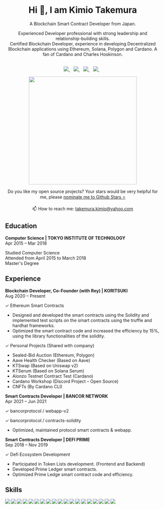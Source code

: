 

<h1 align='center'>
  Hi 👋, I am Kimio Takemura
</h1>

<p align='center'>
  A Blockchain Smart Contract Developer from Japan.
</p>
<p align='center'>
Experienced Developer professional with strong leadership and relationship-building skills. 
<br>
Certified Blockchain Developer, experience in developing Decentralized Blockchain applications using Ethereum, Solana, Polygon and Cardano. A fan of Cardano and Charles Hoskinson.
<br><br>
</p>

<p align='center'>
  
  <a href="https://www.linkedin.com/in/takemurakimio/">
    <img src="https://img.shields.io/badge/linkedin-%230077B5.svg?&style=for-the-badge&logo=linkedin&logoColor=white" />
  </a>&nbsp;&nbsp;
  <a href="https://twitter.com/takemurakimio">
    <img src="https://img.shields.io/badge/Twitter-1DA1F2?style=for-the-badge&logo=twitter&logoColor=white" />        
  </a>&nbsp;&nbsp;
  <a href="https://facebook.com/takemurakimio">
    <img src="https://img.shields.io/badge/Facebook-1877F2?style=for-the-badge&logo=facebook&logoColor=white" />        
  </a>&nbsp;&nbsp;
  <a href="https://t.me/kimiotakemura">
    <img src="https://img.shields.io/badge/Telegram-2CA5E0?style=for-the-badge&logo=telegram&logoColor=white" />        
  </a>&nbsp;&nbsp;
  
</p>

<p align='center'>
  <a href="#"><img src="https://github-readme-stats.vercel.app/api?username=takemurakimio&show_icons=true&count_private=true&theme=dark" width="350"></a>
</p>

<p align='center'>
  Do you like my open source projects? Your stars would be very helpful for me, please <a href='https://stars.github.com/nominate/'>nominate me to Github Stars ⭐</a>
</p>

<p align='center'>
  📫 How to reach me: <a href='mailto:takemura.kimio@yahoo.com'>takemura.kimio@yahoo.com</a>
</p>

## Education

**Computer Science | TOKYO INSTITUTE OF TECHNOLOGY**\
Apr 2015 – Mar 2018

Studied Computer Science\
Attended from April 2015 to March 2018\
Master's Degree

## Experience

**Blockchain Developer, Co-Founder (with Rey) | KORITSUKI**\
Aug 2020 – Present

✓ Ethereum Smart Contracts
- Designed and developed the smart contracts using the Solidity and implemented test scripts on the smart contracts using the truffle and hardhat frameworks.
- Optimized the smart contract code and increased the efficiency by 15%, using the library functionalities of the solidity.

✓ Personal Projects (Shared with company)
- Sealed-Bid Auction (Ethereum, Polygon)
- Aave Health Checker (Based on Aave)
- KTSwap (Based on Uniswap v2)
- KTSerum (Based on Solana Serum)
- Alonzo Testnet Contract Test (Cardano)
- Cardano Workshop (Discord Project – Open Source)
- CNFTs (By Cardano CLI)

**Smart Contracts Developer | BANCOR NETWORK**\
Apr 2021 – Jun 2021

✓ bancorprotocol / webapp-v2

✓ bancorprotocol / contracts-solidity
- Optimized, maintained protocol smart contracts & webapp.

**Smart Contracts Developer | DEFI PRIME**\
Sep 2018 – Nov 2019

✓ Defi Ecosystem Development
- Participated in Token Lists development. (Frontend and Backend)
- Developed Prime Ledger smart contracts.
- Optimized Prime Ledge smart contract code and efficiency.

## Skills

<img align="left" src="https://img.shields.io/badge/Solidity-e6e6e6?style=for-the-badge&logo=solidity&logoColor=black" />
<img align="left" src="https://img.shields.io/badge/Rust-black?style=for-the-badge&logo=rust&logoColor=#E57324" />
<img align="left" src="https://img.shields.io/badge/Ethereum-3C3C3D?style=for-the-badge&logo=Ethereum&logoColor=white" />
<img align="left" src="https://img.shields.io/badge/Cardano-ADA-blue?style=for-the-badge&logo=Cardano&logoColor=white" />
<img align="left" src="https://img.shields.io/badge/chainlink-375BD2?style=for-the-badge&logo=chainlink&logoColor=white" />
<img align="left" src="https://img.shields.io/badge/Bitcoin-000000?style=for-the-badge&logo=bitcoin&logoColor=white" />
<img align="left" src="https://img.shields.io/badge/Ubuntu-E95420?style=for-the-badge&logo=ubuntu&logoColor=white" />
<img align="left" src="https://img.shields.io/badge/Amazon AWS-{232F3E}?style=for-the-badge&logo=amazonaws&logoColor=white" />
<img align="left" src="https://img.shields.io/badge/microsoft%20azure-0089D6?style=for-the-badge&logo=microsoft-azure&logoColor=white" />
<img align="left" src="https://img.shields.io/badge/Jira-0052CC?style=for-the-badge&logo=Jira&logoColor=white" />
<img align="left" src="https://img.shields.io/badge/Git-F05032?style=for-the-badge&logo=git&logoColor=white" />
<img align="left" src="https://img.shields.io/badge/Docker-2CA5E0?style=for-the-badge&logo=docker&logoColor=white" />
<img align="left" src="https://img.shields.io/badge/GraphQl-E10098?style=for-the-badge&logo=graphql&logoColor=white" />
<img align="left" src="https://img.shields.io/badge/next.js-000000?style=for-the-badge&logo=nextdotjs&logoColor=white" />
<img align="left" src="https://img.shields.io/badge/React-20232A?style=for-the-badge&logo=react&logoColor=61DAFB" />
<img align="left" src="https://img.shields.io/badge/Redux-593D88?style=for-the-badge&logo=redux&logoColor=white" />
<img align="left" src="https://img.shields.io/badge/Node.js-339933?style=for-the-badge&logo=nodedotjs&logoColor=white" />
<img align="left" src="https://img.shields.io/badge/MongoDB-4EA94B?style=for-the-badge&logo=mongodb&logoColor=white" />
<img align="left" src="https://img.shields.io/badge/PostgreSQL-316192?style=for-the-badge&logo=postgresql&logoColor=white" />
